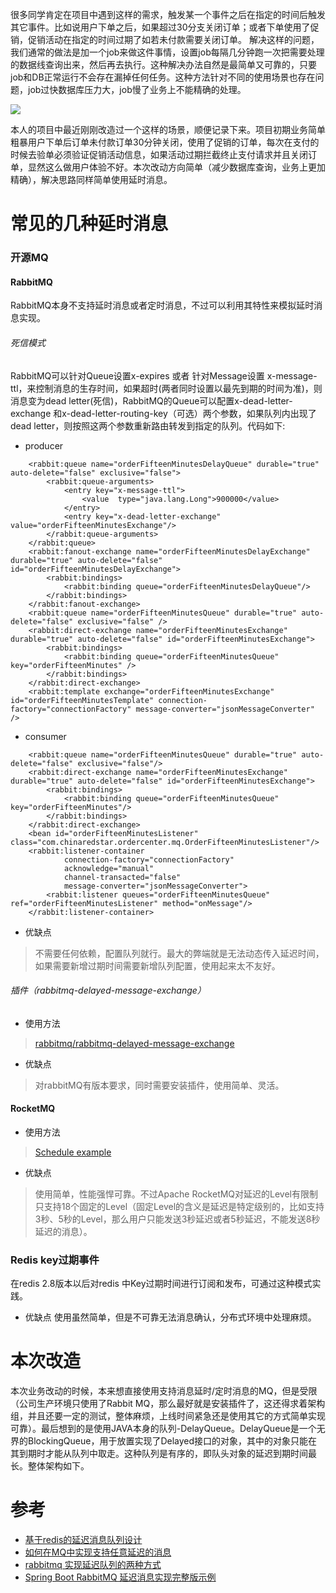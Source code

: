  很多同学肯定在项目中遇到这样的需求，触发某一个事件之后在指定的时间后触发其它事件。比如说用户下单之后，如果超过30分支关闭订单；或者下单使用了促销，促销活动在指定的时间过期了如若未付款需要关闭订单。 解决这样的问题，我们通常的做法是加一个job来做这件事情，设置job每隔几分钟跑一次把需要处理的数据线查询出来，然后再去执行。这种解决办法自然是最简单又可靠的，只要job和DB正常运行不会存在漏掉任何任务。这种方法针对不同的使用场景也存在问题，job过快数据库压力大，job慢了业务上不能精确的处理。

![](https://github.com/moxingwang/collection/blob/master/resources/image/%E6%B6%88%E6%81%AF%E5%BB%B6%E8%BF%9F%E6%94%B9%E9%80%A0%E5%89%8D.jpg?raw=true)

 本人的项目中最近刚刚改造过一个这样的场景，顺便记录下来。项目初期业务简单粗暴用户下单后订单未付款订单30分钟关闭，使用了促销的订单，每次在支付的时候去验单必须验证促销活动信息，如果活动过期拦截终止支付请求并且关闭订单，显然这么做用户体验不好。本次改动方向简单（减少数据库查询，业务上更加精确），解决思路同样简单使用延时消息。

# 常见的几种延时消息
### 开源MQ
#### RabbitMQ
 RabbitMQ本身不支持延时消息或者定时消息，不过可以利用其特性来模拟延时消息实现。

###### 死信模式
 RabbitMQ可以针对Queue设置x-expires 或者 针对Message设置 x-message-ttl，来控制消息的生存时间，如果超时(两者同时设置以最先到期的时间为准)，则消息变为dead letter(死信)，RabbitMQ的Queue可以配置x-dead-letter-exchange 和x-dead-letter-routing-key（可选）两个参数，如果队列内出现了dead letter，则按照这两个参数重新路由转发到指定的队列。代码如下:

* producer
````
    <rabbit:queue name="orderFifteenMinutesDelayQueue" durable="true" auto-delete="false" exclusive="false">
        <rabbit:queue-arguments>
            <entry key="x-message-ttl">
                <value  type="java.lang.Long">900000</value>
            </entry>
            <entry key="x-dead-letter-exchange" value="orderFifteenMinutesExchange"/>
        </rabbit:queue-arguments>
    </rabbit:queue>
    <rabbit:fanout-exchange name="orderFifteenMinutesDelayExchange" durable="true" auto-delete="false" id="orderFifteenMinutesDelayExchange">
        <rabbit:bindings>
            <rabbit:binding queue="orderFifteenMinutesDelayQueue"/>
        </rabbit:bindings>
    </rabbit:fanout-exchange>
    <rabbit:queue name="orderFifteenMinutesQueue" durable="true" auto-delete="false" exclusive="false" />
    <rabbit:direct-exchange name="orderFifteenMinutesExchange" durable="true" auto-delete="false" id="orderFifteenMinutesExchange">
        <rabbit:bindings>
            <rabbit:binding queue="orderFifteenMinutesQueue" key="orderFifteenMinutes" />
        </rabbit:bindings>
    </rabbit:direct-exchange>
    <rabbit:template exchange="orderFifteenMinutesExchange" id="orderFifteenMinutesTemplate" connection-factory="connectionFactory" message-converter="jsonMessageConverter" />

````
* consumer
````
    <rabbit:queue name="orderFifteenMinutesQueue" durable="true" auto-delete="false" exclusive="false"/>
    <rabbit:direct-exchange name="orderFifteenMinutesExchange" durable="true" auto-delete="false" id="orderFifteenMinutesExchange">
        <rabbit:bindings>
            <rabbit:binding queue="orderFifteenMinutesQueue" key="orderFifteenMinutes"/>
        </rabbit:bindings>
    </rabbit:direct-exchange>
    <bean id="orderFifteenMinutesListener" class="com.chinaredstar.ordercenter.mq.OrderFifteenMinutesListener"/>
    <rabbit:listener-container
            connection-factory="connectionFactory"
            acknowledge="manual"
            channel-transacted="false"
            message-converter="jsonMessageConverter">
        <rabbit:listener queues="orderFifteenMinutesQueue" ref="orderFifteenMinutesListener" method="onMessage"/>
    </rabbit:listener-container>
````

* 优缺点
> 不需要任何依赖，配置队列就行。最大的弊端就是无法动态传入延迟时间，如果需要新增过期时间需要新增队列配置，使用起来太不友好。

###### 插件（rabbitmq-delayed-message-exchange）
* 使用方法
> [rabbitmq/rabbitmq-delayed-message-exchange](https://github.com/rabbitmq/rabbitmq-delayed-message-exchange)
* 优缺点
> 对rabbitMQ有版本要求，同时需要安装插件，使用简单、灵活。
#### RocketMQ
* 使用方法
> [Schedule example](http://rocketmq.apache.org/docs/schedule-example/)
* 优缺点
> 使用简单，性能强悍可靠。不过Apache RocketMQ对延迟的Level有限制只支持18个固定的Level（固定Level的含义是延迟是特定级别的，比如支持3秒、5秒的Level，那么用户只能发送3秒延迟或者5秒延迟，不能发送8秒延迟的消息）。
### Redis key过期事件
 在redis 2.8版本以后对redis 中Key过期时间进行订阅和发布，可通过这种模式实践。
* 优缺点
 使用虽然简单，但是不可靠无法消息确认，分布式环境中处理麻烦。

# 本次改造
 本次业务改动的时候，本来想直接使用支持消息延时/定时消息的MQ，但是受限（公司生产环境只使用了Rabbit MQ，那么最好就是安装插件了，这还得求着架构组，并且还要一定的测试，整体麻烦，上线时间紧急还是使用其它的方式简单实现可靠）。最后想到的是使用JAVA本身的队列-DelayQueue。DelayQueue是一个无界的BlockingQueue，用于放置实现了Delayed接口的对象，其中的对象只能在其到期时才能从队列中取走。这种队列是有序的，即队头对象的延迟到期时间最长。整体架构如下。



# 参考
* [基于redis的延迟消息队列设计](https://www.cnblogs.com/peachyy/p/7398430.html)
* [如何在MQ中实现支持任意延迟的消息](https://www.cnblogs.com/luckcs/articles/8202380.html)
* [rabbitmq 实现延迟队列的两种方式](https://blog.csdn.net/u014308482/article/details/53036770)
* [Spring Boot RabbitMQ 延迟消息实现完整版示例](https://www.jb51.net/article/139457.htm)